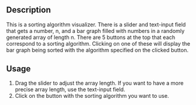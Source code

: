# <Visualized Sorting>

## Description

This is a sorting algorithm visualizer. There is a slider and text-input field that gets a number, n, and a bar graph filled with numbers in a randomly generated array of length n. There are 5 buttons at the top that each correspond to a sorting algorithm. Clicking on one of these will display the bar graph being sorted with the algorithm specified on the clicked button.

## Usage

1. Drag the slider to adjust the array length. If you want to have a more precise array length, use the text-input field.
2. Click on the button with the sorting algorithm you want to use.
